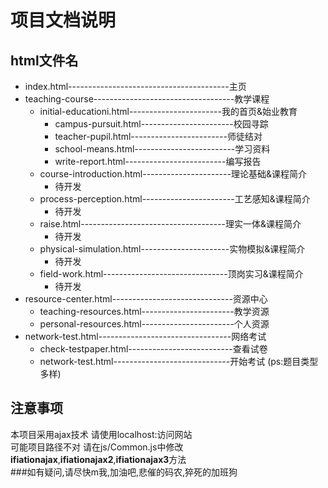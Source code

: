 项目文档说明
======
html文件名
-----------------
*   index.html----------------------------------------主页
*   teaching-course-----------------------------------教学课程
    *   initial-educationi.html-----------------------我的首页&始业教育
        *   campus-pursuit.html-----------------------校园寻踪
        *   teacher-pupil.html------------------------师徒结对
        *   school-means.html-------------------------学习资料
        *   write-report.html-------------------------编写报告
    *   course-introduction.html----------------------理论基础&课程简介
        *   待开发
    *   process-perception.html-----------------------工艺感知&课程简介
        *   待开发
    *   raise.html------------------------------------理实一体&课程简介
        *   待开发 
    *   physical-simulation.html----------------------实物模拟&课程简介
        *   待开发 
    *   field-work.html-------------------------------顶岗实习&课程简介
        *   待开发 
*   resource-center.html------------------------------资源中心
    *   teaching-resources.html-----------------------教学资源
    *   personal-resources.html-----------------------个人资源
*   network-test.html---------------------------------网络考试
    *   check-testpaper.html--------------------------查看试卷
    *   network-test.html-----------------------------开始考试
        (ps:题目类型多样)
        
     
        
注意事项
----
本项目采用ajax技术 请使用localhost:访问网站<br>
可能项目路径不对 请在js/Common.js中修改 **ifiationajax**,**ifiationajax2**,**ifiationajax3**方法<br>
###如有疑问,请尽快m我,加油吧,悲催的码农,猝死的加班狗
